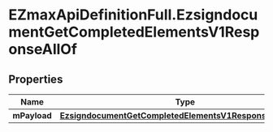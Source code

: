 # EZmaxApiDefinitionFull.EzsigndocumentGetCompletedElementsV1ResponseAllOf

## Properties

Name | Type | Description | Notes
------------ | ------------- | ------------- | -------------
**mPayload** | [**EzsigndocumentGetCompletedElementsV1ResponseMPayload**](EzsigndocumentGetCompletedElementsV1ResponseMPayload.md) |  | 


